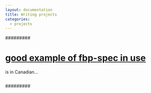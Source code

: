 ```yaml
---
layout: documentation
title: Writing projects
categories:
  - projects
---
```


#########

# [good example of fbp-spec in use](https://github.com/c-base/ingress-table/tree/master/spec)
is in Canadian...
```yaml
```
#########

